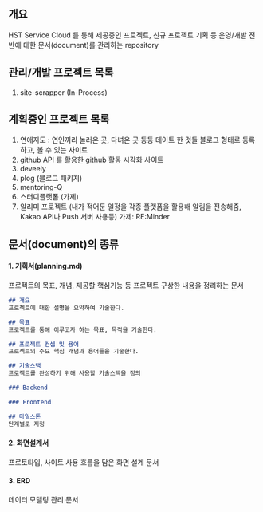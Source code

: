 ## 개요
HST Service Cloud 를 통해 제공중인 프로젝트, 신규 프로젝트 기획 등 운영/개발 전반에 대한 문서(document)를 관리하는 repository

## 관리/개발 프로젝트 목록
1. site-scrapper (In-Process)

## 계획중인 프로젝트 목록
1. 연애지도 : 연인끼리 놀러온 곳, 다녀온 곳 등등 데이트 한 것들 블로그 형태로 등록하고, 볼 수 있는 사이트
2. github API 를 활용한 github 활동 시각화 사이트
3. deveely
4. plog (블로그 패키지)
5. mentoring-Q
6. 스터디플랫폼 (가제)
7. 알리미 프로젝트 (내가 적어둔 일정을 각종 플랫폼을 활용해 알림을 전송해줌, Kakao API나 Push 서버 사용등)
   가제: RE:Minder

## 문서(document)의 종류
#### 1. 기획서(planning.md)
프로젝트의 목표, 개념, 제공할 핵심기능 등 프로젝트 구상한 내용을 정리하는 문서

```markdown
## 개요
프로젝트에 대한 설명을 요약하여 기술한다.

## 목표
프로젝트를 통해 이루고자 하는 목표, 목적을 기술한다.

## 프로젝트 컨셉 및 용어
프로젝트의 주요 핵심 개념과 용어들을 기술한다.

## 기술스택
프로젝트를 완성하기 위해 사용할 기술스택을 정의

### Backend

### Frontend

## 마일스톤
단계별로 지정
```

#### 2. 화면설계서
프로토타입, 사이트 사용 흐름을 담은 화면 설계 문서
#### 3. ERD 
데이터 모델링 관리 문서
